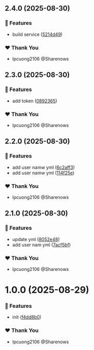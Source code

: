 ## 2.4.0 (2025-08-30)

### 🚀 Features

- build service ([5214d49](https://github.com/lpcuong2106/ngx-build-seo/commit/5214d49))

### ❤️ Thank You

- lpcuong2106 @Sharenows

## 2.3.0 (2025-08-30)

### 🚀 Features

- add token ([0892365](https://github.com/lpcuong2106/ngx-build-seo/commit/0892365))

### ❤️ Thank You

- lpcuong2106 @Sharenows

## 2.2.0 (2025-08-30)

### 🚀 Features

- add user namw yml ([6c2aff3](https://github.com/lpcuong2106/ngx-build-seo/commit/6c2aff3))
- add user namw yml ([114f25e](https://github.com/lpcuong2106/ngx-build-seo/commit/114f25e))

### ❤️ Thank You

- lpcuong2106 @Sharenows

## 2.1.0 (2025-08-30)

### 🚀 Features

- update yml ([8052e48](https://github.com/lpcuong2106/ngx-build-seo/commit/8052e48))
- add user nam yml ([7acf5bf](https://github.com/lpcuong2106/ngx-build-seo/commit/7acf5bf))

### ❤️ Thank You

- lpcuong2106 @Sharenows

# 1.0.0 (2025-08-29)

### 🚀 Features

- init ([f4dd8b0](https://github.com/lpcuong2106/ngx-build-seo/commit/f4dd8b0))

### ❤️ Thank You

- lpcuong2106 @Sharenows